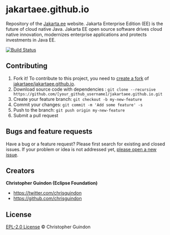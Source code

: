 # jakartaee.github.io

Repository of the [Jakarta.ee](https://jakarta.ee) website. Jakarta Enterprise Edition (EE) is the future of cloud native Java. Jakarta EE open source software drives cloud native innovation, modernizes enterprise applications and protects investments in Java EE.

[![Build Status](https://travis-ci.org/jakartaee/jakartaee.github.io.svg?branch=src)](https://travis-ci.org/jakartaee/jakartaee.github.io)

## Contributing

1. Fork it! To contribute to this project, you need to [create a fork](https://help.github.com/articles/fork-a-repo/) of [jakartaee/jakartaee.github.io](https://github.com/jakartaee/jakartaee.github.io). 
2. Download source code with dependencies : `git clone --recursive https://github.com/[your_github_username]/jakartaee.github.io.git`
3. Create your feature branch: `git checkout -b my-new-feature`
4. Commit your changes: `git commit -m 'Add some feature' -s`
5. Push to the branch: `git push origin my-new-feature`
6. Submit a pull request

## Bugs and feature requests

Have a bug or a feature request? Please first search for existing and closed issues. If your problem or idea is not addressed yet, [please open a new issue](https://github.com/jakartaee/jakartaee.github.io/issues/new).

## Creators

**Christopher Guindon (Eclipse Foundation)**

- <https://twitter.com/chrisguindon>
- <https://github.com/chrisguindon>

## License

[EPL-2.0 License](https://github.com/jakartaee/jakartaee.github.io/blob/master/LICENSE) © Christopher Guindon